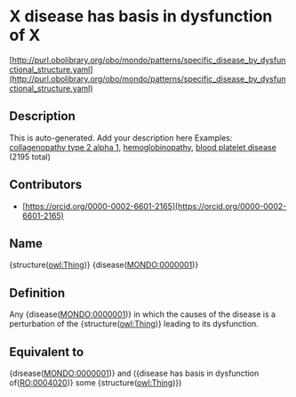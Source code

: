 # X disease has basis in dysfunction of X 

[http://purl.obolibrary.org/obo/mondo/patterns/specific_disease_by_dysfunctional_structure.yaml](http://purl.obolibrary.org/obo/mondo/patterns/specific_disease_by_dysfunctional_structure.yaml)
## Description 

This is auto-generated. Add your description here
Examples: [collagenopathy type 2 alpha 1](http://purl.obolibrary.org/obo/MONDO_0022800), [hemoglobinopathy](http://purl.obolibrary.org/obo/MONDO_0044348), [blood platelet disease](http://purl.obolibrary.org/obo/MONDO_0002245) (2195 total)
## Contributors 
* [https://orcid.org/0000-0002-6601-2165](https://orcid.org/0000-0002-6601-2165) 
## Name 

{structure\([owl:Thing](http://www.w3.org/2002/07/owl#Thing)\)} {disease\([MONDO:0000001](http://purl.obolibrary.org/obo/MONDO_0000001)\)}

## Definition 

Any {disease\([MONDO:0000001](http://purl.obolibrary.org/obo/MONDO_0000001)\)} in which the causes of the disease is a perturbation of the {structure\([owl:Thing](http://www.w3.org/2002/07/owl#Thing)\)} leading to its dysfunction.

## Equivalent to 

{disease\([MONDO:0000001](http://purl.obolibrary.org/obo/MONDO_0000001)\)} and ({disease has basis in dysfunction of\([RO:0004020](http://purl.obolibrary.org/obo/RO_0004020)\)} some {structure\([owl:Thing](http://www.w3.org/2002/07/owl#Thing)\)})

